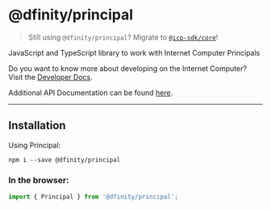 # @dfinity/principal

> Still using `@dfinity/principal`? Migrate to [`@icp-sdk/core`](https://js.icp.build/core/latest/upgrading/v4)!

JavaScript and TypeScript library to work with Internet Computer Principals

Do you want to know more about developing on the Internet Computer? Visit the [Developer Docs](https://internetcomputer.org/docs/home).

Additional API Documentation can be found [here](https://js.icp.build/core/v3.2/libs/principal/api).

---

## Installation

Using Principal:

```shell
npm i --save @dfinity/principal
```

### In the browser:

```ts
import { Principal } from '@dfinity/principal';
```
